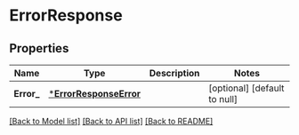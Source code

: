 # ErrorResponse

## Properties
Name | Type | Description | Notes
------------ | ------------- | ------------- | -------------
**Error_** | [***ErrorResponseError**](ErrorResponse_error.md) |  | [optional] [default to null]

[[Back to Model list]](../README.md#documentation-for-models) [[Back to API list]](../README.md#documentation-for-api-endpoints) [[Back to README]](../README.md)

